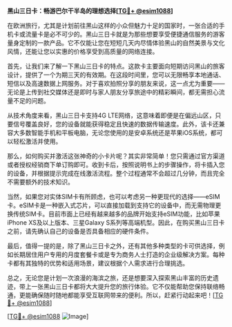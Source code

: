 **黑山三日卡：畅游巴尔干半岛的理想选择[[TG💪+ @esim1088](https://t.me/s/esim1088)]**

在欧洲旅行，尤其是计划前往黑山这样的小众但魅力十足的国家时，一张合适的手机卡或流量卡是必不可少的。黑山三日卡就是为那些想要享受便捷通信服务的游客量身定制的一款产品。它不仅能让您在短短几天内尽情体验黑山的自然美景与文化风情，还能让您以实惠的价格享受到高质量的网络连接。

首先，让我们来了解一下黑山三日卡的特点。这款卡主要面向短期访问黑山的旅客设计，提供了一个为期三天的有效期。在这段时间里，您可以无限畅享本地通话、短信以及高速数据上网服务。对于喜欢拍照分享的朋友来说，这一点尤为重要——无论是上传到社交媒体还是即时与家人朋友分享旅途中的精彩瞬间，都无需担心流量不足的问题。

从技术角度来看，黑山三日卡支持4G LTE网络，这意味着即便是在偏远山区，只要信号覆盖良好，您的设备就能获得稳定且快速的数据传输速度。此外，该卡还兼容大多数智能手机和平板电脑，无论您使用的是安卓系统还是苹果iOS系统，都可以轻松激活并使用。

那么，如何购买并激活这张神奇的小卡片呢？其实非常简单！您只需通过官方渠道或者授权经销商下单订购即可。收到卡后，按照说明书上的步骤操作，将卡插入您的设备，并根据提示完成在线激活流程。整个过程通常不会超过几分钟，而且完全不需要额外的技术知识。

当然，如果您对实体SIM卡有所顾虑，也可以考虑另一种更现代的选择——eSIM卡。eSIM卡是一种嵌入式芯片，可以直接加载到支持它的设备中，而无需物理更换传统SIM卡。目前市面上已经有越来越多的品牌开始支持eSIM功能，比如苹果iPhone XS及以上版本、三星Galaxy S系列等高端机型。因此，在购买黑山三日卡之前，请先确认自己的设备是否具备相应的硬件条件。

最后，值得一提的是，除了黑山三日卡之外，还有其他多种类型的卡可供选择，例如长期居住用户专用的月度套餐卡或是专为商务人士打造的企业级解决方案。每种卡都有其独特的优势和适用场景，建议根据个人需求进行合理挑选。

总之，无论您是计划一次浪漫的海滨之旅，还是想要深入探索黑山丰富的历史遗迹，带上一张黑山三日卡都将大大提升您的旅行体验。它不仅能帮助您保持联络畅通，更能确保随时随地都能享受互联网带来的便利。所以，赶紧行动起来吧！[[TG💪+ @esim1088](https://t.me/s/esim1088)]

[[TG💪+ @esim1088](https://t.me/s/esim1088) ![Image](https://i.postimg.cc/4NQfJmqS/Snipaste-2025-05-13-00-14-12.png)]
